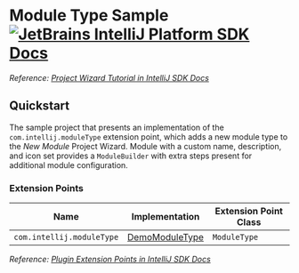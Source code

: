 # Module Type Sample [![JetBrains IntelliJ Platform SDK Docs](https://jb.gg/badges/docs.svg)][docs]
*Reference: [Project Wizard Tutorial in IntelliJ SDK Docs][docs:wizard]*

## Quickstart

The sample project that presents an implementation of the `com.intellij.moduleType` extension point, which adds a new module type to the *New Module* Project Wizard.
Module with a custom name, description, and icon set provides a `ModuleBuilder` with extra steps present for additional module configuration.

### Extension Points

| Name                      | Implementation                        | Extension Point Class |
| ------------------------- | ------------------------------------- | --------------------- |
| `com.intellij.moduleType` | [DemoModuleType][file:DemoModuleType] | `ModuleType`          |

*Reference: [Plugin Extension Points in IntelliJ SDK Docs][docs:ep]*


[docs]: https://plugins.jetbrains.com/docs/intellij/
[docs:wizard]: https://plugins.jetbrains.com/docs/intellij/intro-project-wizard.html
[docs:ep]: https://plugins.jetbrains.com/docs/intellij/plugin-extensions.html

[file:DemoModuleType]: ./src/main/java/org/intellij/sdk/module/DemoModuleType.java
